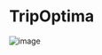 # TripOptima
![image](https://github.com/EnigmaOrg101/trip_optima/assets/102340248/aedc4181-8e9a-4954-9158-172bb05f080c)


